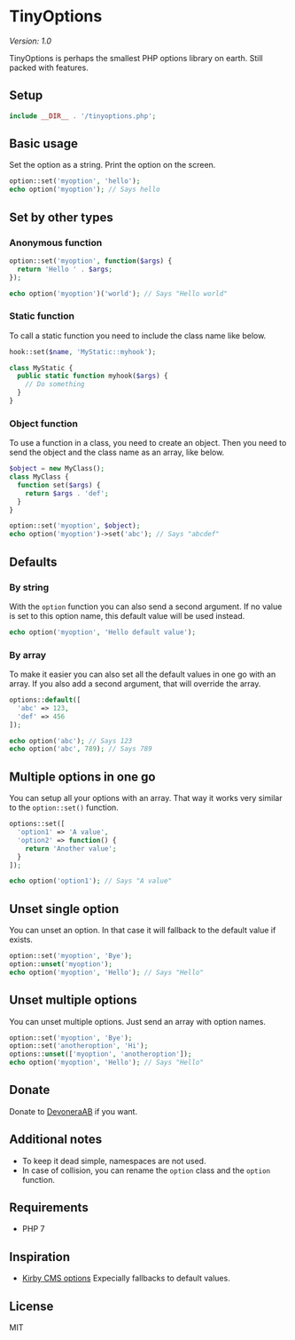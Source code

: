 # TinyOptions

*Version: 1.0*

TinyOptions is perhaps the smallest PHP options library on earth. Still packed with features.

## Setup

```php
include __DIR__ . '/tinyoptions.php';
```

## Basic usage

Set the option as a string. Print the option on the screen.

```php
option::set('myoption', 'hello');
echo option('myoption'); // Says hello
```

## Set by other types

### Anonymous function

```php
option::set('myoption', function($args) {
  return 'Hello ' . $args;
});

echo option('myoption')('world'); // Says "Hello world"
```

### Static function

To call a static function you need to include the class name like below.

```php
hook::set($name, 'MyStatic::myhook');

class MyStatic {
  public static function myhook($args) {
    // Do something
  }
}
```

### Object function

To use a function in a class, you need to create an object. Then you need to send the object and the class name as an array, like below.

```php
$object = new MyClass();
class MyClass {
  function set($args) {
    return $args . 'def';
  }
}

option::set('myoption', $object);
echo option('myoption')->set('abc'); // Says "abcdef"
```

## Defaults

### By string

With the `option` function you can also send a second argument. If no value is set to this option name, this default value will be used instead.

```php
echo option('myoption', 'Hello default value');
```

### By array

To make it easier you can also set all the default values in one go with an array. If you also add a second argument, that will override the array.

```php
options::default([
  'abc' => 123,
  'def' => 456
]);

echo option('abc'); // Says 123
echo option('abc', 789); // Says 789
```

## Multiple options in one go

You can setup all your options with an array. That way it works very similar to the `option::set()` function.

```php
options::set([
  'option1' => 'A value',
  'option2' => function() {
    return 'Another value';
  }
]);

echo option('option1'); // Says "A value"
```

## Unset single option

You can unset an option. In that case it will fallback to the default value if exists.

```php
option::set('myoption', 'Bye');
option::unset('myoption');
echo option('myoption', 'Hello'); // Says "Hello"
```

## Unset multiple options

You can unset multiple options. Just send an array with option names.

```php
option::set('myoption', 'Bye');
option::set('anotheroption', 'Hi');
options::unset(['myoption', 'anotheroption']);
echo option('myoption', 'Hello'); // Says "Hello"
```

## Donate

Donate to [DevoneraAB](https://www.paypal.me/DevoneraAB) if you want.

## Additional notes

- To keep it dead simple, namespaces are not used.
- In case of collision, you can rename the `option` class and the `option` function.

## Requirements

- PHP 7

## Inspiration

- [Kirby CMS options](https://getkirby.com/docs/developer-guide/configuration/options) Expecially fallbacks to default values.

## License

MIT